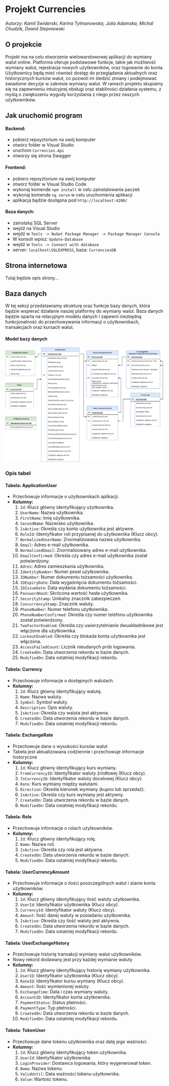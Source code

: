 # Projekt Currencies
*Autorzy: Kamil Swiderski, Karina Tylmanowska, Julia Adamska, Michal Chudzik, Dawid Stepniewski*

## O projekcie

Projekt ma na celu stworzenie wielowarstowowej aplikacji do wymiany walut online. Platforma oferuje podstawowe funkcje, takie jak możliwość wymiany walut, rejestracja nowych użytkowników, oraz logowanie do konta. Użytkownicy będą mieć również dostęp do przeglądania aktualnych oraz historycznych kursów walut, co pozwoli im śledzić zmiany i podejmować świadome decyzje w zakresie wymiany walut. W ramach projektu skupiamy się na zapewnieniu intuicyjnej obsługi oraz stabilności działania systemu, z myślą o zwiększeniu wygody korzystania z niego przez naszych użytkowników.

## Jak uruchomić program

#### Backend:
- pobierz repoyztorium na swój komputer 
- otwórz folder w Visual Studio
- uruchom `Currencies.Api`
- otworzy się strona Swagger

#### Frontend: 
- pobierz repoyztorium na swój komputer 
- otwórz folder w Visual Studio Code
- wykonaj komende `npm install` w celu zainstalowania paczek
- wykonaj komende `ng serve` w celu uruchomienia aplikacji
- aplikacja będzie dostępna pod `http://localhost:4200/`

#### Baza danych:
- zainstaluj SQL Server
- wejdź na Visual Studio 
- wejdź w `Tools -> NuGet Package Manager -> Package Manager Console`
- W konsoli wpisz: `Update-Database`
- wejdź w `Tools -> Connect with database`
- server: `localhost\SQLEXPRESS`, baza: `CurrenciesDB`

##  Strona internetowa

Tutaj będzie opis strony...

## Baza danych 

W tej sekcji przedstawiamy strukturę oraz funkcje bazy danych, która będzie wspierać działanie naszej platformy do wymiany walut. Baza danych będzie oparta na relacyjnym modelu danych i zapewni niezbędną funkcjonalność do przechowywania informacji o użytkownikach, transakcjach oraz kursach walut.

#### Model bazy danych 

![Model bazy danych](Documentation/Images/database_model.png)

### Opis tabel

#### Tabela: ApplicationUser
- Przechowuje informacje o użytkownikach aplikacji.
- **Kolumny:**
  1. `Id`: Klucz główny identyfikujący użytkownika.
  2. `UserName`: Nazwa użytkownika.
  3. `FirstName`: Imię użytkownika.
  4. `SecondName`: Nazwisko użytkownika.
  5. `IsActive`: Określa czy konto użytkownika jest aktywne.
  6. `RoleId`: Identyfikator roli przypisanej do użytkownika (Klucz obcy).
  7. `NormalizedUserName`: Znormalizowana nazwa użytkownika.
  8. `Email`: Adres e-mail użytkownika.
  9. `NormalizedEmail`: Znormalizowany adres e-mail użytkownika.
  10. `EmailConfirmed`: Określa czy adres e-mail użytkownika został potwierdzony.
  11. `Adres`: Adres zamieszkania użytkownika.
  12. `IdentityNumber`: Numer pesel użytkownika.
  13. `IDNumber`:  Numer dokumentu tożsamości użytkownika.
  14. `IDExpiryDate`: Data wygaśnięcia dokumentu tożsamości.
  15. `IDIssueDate`: Data wydania dokumentu tożsamości.
  16. `PasswordHash`: Skrócona wartość hasła użytkownika.
  17. `SecurityStamp`: Unikalny znacznik zabezpieczeń.
  18. `ConcurrencyStamp`: Znacznik waluty.
  19. `PhoneNumber`: Numer telefonu użytkownika.
  20. `PhoneNumberConfirmed`: Określa czy numer telefonu użytkownika został potwierdzony.
  21. `TwoFactorEnabled`: Określa czy uwierzytelnianie dwuskładnikowe jest włączone dla użytkownika.
  22. `LockoutEnabled`: Określa czy blokada konta użytkownika jest włączona.
  23. `AccessFailedCount`: Licznik nieudanych prób logowania.
  24. `CreatedOn`: Data utworzenia rekordu w bazie danych.
  25. `ModifiedOn`: Data ostatniej modyfikacji rekordu.

#### Tabela: Currency
- Przechowuje informacje o dostępnych walutach.
- **Kolumny:**
  1. `Id`: Klucz główny identyfikujący walutę.
  2. `Name`: Nazwa waluty.
  3. `Symbol`: Symbol waluty.
  4. `Description`: Opis waluty.
  5. `IsActive`: Określa czy waluta jest aktywna.
  6. `CreatedOn`: Data utworzenia rekordu w bazie danych.
  7. `ModifiedOn`: Data ostatniej modyfikacji rekordu.

#### Tabela: ExchangeRate
- Przechowuje dane o wysokości kursów walut
- Tabela jest aktualizowana codziennie i przechowuje informacje historyczne 
- **Kolumny:**
  1. `Id`: Klucz główny identyfikujący kurs wymiany.
  2. `FromCurrencyID`: Identyfikator waluty źródłowej (Klucz obcy).
  3. `ToCurrencyID`: Identyfikator waluty docelowej (Klucz obcy).
  4. `Rate`: Kurs wymiany między walutami.
  5. `Direction`: Określa kierunek wymiany (kupno lub sprzedaż).
  6. `IsActive`: Określa czy kurs wymiany jest aktywny.
  7. `CreatedOn`: Data utworzenia rekordu w bazie danych.
  8. `ModifiedOn`: Data ostatniej modyfikacji rekordu.

#### Tabela: Role
- Przechowuje informacje o rolach użytkowników.
- **Kolumny:**
  1. `Id`: Klucz główny identyfikujący rolę.
  2. `Name`: Nazwa roli.
  3. `IsActive`: Określa czy rola jest aktywna.
  4. `CreatedOn`: Data utworzenia rekordu w bazie danych.
  5. `ModifiedOn`: Data ostatniej modyfikacji rekordu.

#### Tabela: UserCurrencyAmount
- Przechowuje informacje o ilości poszczególnych walut i stanie konta użytkowników.
- **Kolumny:**
  1. `Id`: Klucz główny identyfikujący ilość waluty użytkownika.
  2. `UserId`: Identyfikator użytkownika (Klucz obcy).
  3. `CurrencyId`: Identyfikator waluty (Klucz obcy).
  4. `Amount`: Ilość danej waluty w posiadaniu użytkownika.
  5. `IsActive`: Określa czy ilość waluty jest aktywna.
  6. `CreatedOn`: Data utworzenia rekordu w bazie danych.
  7. `ModifiedOn`: Data ostatniej modyfikacji rekordu.

#### Tabela: UserExchangeHistory
- Przechowuje historię transakcji wymiany walut użytkowników.
- Nowy rekord dodawany jest przy każdej wymianie waluty
- **Kolumny:**
  1. `Id`: Klucz główny identyfikujący historię wymiany użytkownika.
  2. `UserID`: Identyfikator użytkownika (Klucz obcy).
  3. `RateID`: Identyfikator kursu wymiany (Klucz obcy).
  4. `Amount`: Ilość wymienionej waluty.
  5. `ExchangeTime`: Data i czas wymiany waluty.
  6. `AccountID`: Identyfikator konta użytkownika.
  7. `PaymentStatus`: Status płatności.
  8. `PaymentType`: Typ płatności.
  9. `CreatedOn`: Data utworzenia rekordu w bazie danych.
  10. `ModifiedOn`: Data ostatniej modyfikacji rekordu.

#### Tabela: TokenUser
- Przechowuje dane tokenu użytkownika oraz datę jego ważności.
- **Kolumny:**
  1. `Id`: Klucz główny identyfikujący token użytkownika.
  2. `UserId`: Identyfikator użytkownika.
  3. `LoginProvider`: Dostawca logowania, który wygenerował token.
  4. `Name`: Nazwa tokenu.
  5. `ValidUntil`: Data ważności tokenu użytkownika.
  6. `Value`: Wartość tokenu.
